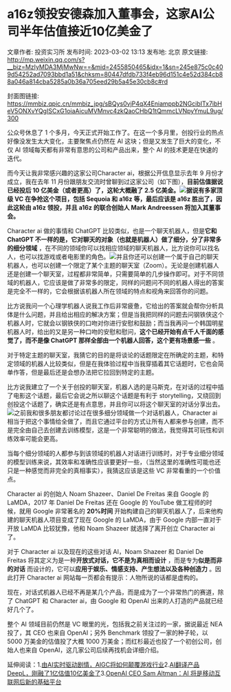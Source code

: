 # a16z领投安德森加入董事会，这家AI公司半年估值接近10亿美金了

文章作者: 投资实习所
发布时间: 2023-03-02 13:13
发布地: 北京
原文链接: http://mp.weixin.qq.com/s?__biz=MzIyMDA3MjMwNw==&mid=2455850465&idx=1&sn=245e875c0c409d54252ad7093bbd1a51&chksm=80447dfdb733f4eb96d151c4e52d384cb88a046a814cba5285a0b36a705eed29b5a45e30cb8c#rd

封面图链接: https://mmbiz.qpic.cn/mmbiz_jpg/sBQys0vjP4qX4Eniamppb2NGcibITx7ibHeV5ONXvYQgISCxG1oiaAicuMVMnvc4zkQaoCHbQ1tQmmcLVNpyYmuL9ug/300

公众号休息了 1 个多月，今天正式开始工作了。在这一个多月里，创投行业的热点好像没发生太大变化，主要聚焦点仍然在 AI 这块；但是又发生了巨大的变化，不仅
AI 领域每天都有非常有意思的公司和产品出来，整个 AI 的技术更是在快速的迭代。

而今天让我非常感兴趣的这家公司Character ai，根据公开信息显示去年 9 月份才成立，我在去年 11
月份跟朋友交流时曾聊到过这家公司（如下图），**目前估值据说已经投后 10 亿美金（或者更高）了，这轮大概融了 2.5
亿美金。**![](https://mmbiz.qpic.cn/mmbiz_jpg/sBQys0vjP4qX4Eniamppb2NGcibITx7ibHeJ82ciabQgT1AstW09xULeAic5teasPOHmU6juGTiav3PWOicIAMmx4v3nA/640?wx_fmt=jpeg)**据说有多家顶级
VC 在争抢这个项目，包括 Sequoia 和 a16z 等，最后应该是 a16z 胜出了，因此这轮由 a16z 领投，并且 a16z 的联合创始人
Mark Andreessen 将加入其董事会。**

Character ai 做的事情和 ChatGPT 比较类似，也是一个聊天机器人，但是**它和 ChatGPT
不一样的是，它对聊天的对象（也就是机器人）做了细分，分了非常多的细分领域**
，在不同的领域你可以找相应领域的聊天机器人，比方说你可以找名人，也可以找游戏或者电影里的角色。![](https://mmbiz.qpic.cn/mmbiz_jpg/sBQys0vjP4qX4Eniamppb2NGcibITx7ibHeicwxPCxujFfh4tmnJtYTHQyjyknBADic1RpkOmEXt3Kiaic3J7ic4ibAJlQw/640?wx_fmt=jpeg)并且你还可以创建一个属于自己的聊天机器人，也可以创建一个限定了某个主题的聊天室（Zoom）。无论是创建机器人还是创建一个聊天室，过程都非常简单，只需要简单的几步操作即可。对于不同领域的机器人，它应该是做了非常多的限定，同样的问题问不同的机器人得出的答案是完全不一样的，它会根据该机器人所在领域的特点和视角来回答你的问题。

比方说我问一个心理学机器人说我工作后非常疲惫，它给出的答案就会帮你分析具体是什么问题，并且给出相应的解决方案；但是当我把同样的问题去问钢铁侠这个机器人时，它就会以钢铁侠的口吻对你进行安慰和鼓励；而当我再问一个韩国明星机器人时，给出的又是另一种口吻的安慰和慰问，**这个已经开始有点千人千面的感觉了，而不是像
ChatGPT 那样全部由一个机器人回答，这个更有场景感一些** 。

对于特定主题的聊天室，我猜它的目的是将谈论的话题限定在所确定的主题，和特定领域的机器人比较类似，但是在我体验过程中当我穿插着其它话题时，它也会简单作答，但是最后还是会想办法把它拉回到特定的主题。

比方说我建立了一个关于创投的聊天室，机器人选的是马斯克，在对话的过程中插了电影这个话题，最后它会说之所以聊这个话题是有利于
storytelling，又绕回到创投这个话题了，确实还是有点意思，并且你可以将这个聊天室的对话分享出去。![](https://mmbiz.qpic.cn/mmbiz_jpg/sBQys0vjP4qX4Eniamppb2NGcibITx7ibHer8L04VQhkrRNnF3H1wqle340braiaj9HHFA6n6DGqhETJ1W6dQ8iaia4A/640?wx_fmt=jpeg)之前我和很多朋友都讨论过在很多细分领域做一个对话机器人，Character
ai
相当于把这个事情给全做了，而且它通过平台的方式让所有人都来参与创建，而不是完全由自己去创建去训练模型，这是一个非常聪明的做法，我觉得其可玩性和训练效率可能会更高。

当每个细分领域的人都参与到该领域的机器人对话进行训练时，对于专业细分领域的模型训练来说，其效率和准确性应该要更好一些，（当然这里的准确性可能也还只是一种感觉而非完全的真相事实），我猜这应该是这些
VC 非常看重的一个价值点。

Character ai 的创始人 Noam Shazeer、Daniel De Freitas 来自 Google 的 LaMDA，2017 年
Daniel De Freitas 还在 Google 的 YouTube 做工程师的时候，就用 Google 非常著名的 **20%时间**
开始构建自己的聊天机器人了，后来他构建的聊天机器人项目变成了现在 Google 的 LaMDA，由于 Google 内部一直对于开放 LaMDA
比较犹豫，他和 Noam Shazeer 就选择了离开创立 Character ai 了。

对于 Character ai 以及现在的这些对话 AI，Noam Shazeer 和 Daniel De Freitas
将其定义为是一种**开放式对话，它不是为真相而设计** ，而是专为**似是而非的对话**
而设计的，它可以**应用于娱乐、情感支持、产生想法以及各种创造力** 。因此打开 Character ai 网站每一页都会有提示：人物所说的话都是虚构的。

现在，对话式机器人已经不再是某几个产品，而是成为了一个非常热门的赛道，除了 ChatGPT 和 Character ai，由 Google 和 OpenAI
出来的人打造的产品就已经好几个了。

整个 AI 领域目前仍然是 VC 眼里的光，包括我之前关注过的一家，据说最近 NEA 投了，其 CEO 也来自 OpenAI；另外 Benchmark
领投了一家的种子轮，以 5000 万美金的估值投了大概 1000 万美金；而红杉最近也投了一个初创公司，创始人也来自
OpenAI，这几家公司后续再找机会详细介绍。

延伸阅读：1.[由AI实时驱动剧情，AIGC将如何颠覆游戏行业](http://mp.weixin.qq.com/s?__biz=MzIyMDA3MjMwNw==&mid=2455850434&idx=1&sn=ef8a4686445f4e1e0d01dde141f1ec81&chksm=80447ddeb733f4c8b25c0dc954c02f64a8549006e263b637a932a85c401d06a29d50fbad3e6f&scene=21#wechat_redirect)2.[AI翻译产品DeepL，刚融了1亿估值10亿美金了](http://mp.weixin.qq.com/s?__biz=MzIyMDA3MjMwNw==&mid=2455850443&idx=1&sn=00f11cc6aac20916c7a3003c91dd225c&chksm=80447dd7b733f4c165868d4192e419fb24b456f2eb4e5cc6a6d63ed3bc760f445e391b9bda9c&scene=21#wechat_redirect)3.[OpenAI
CEO Sam Altman：AI
将是移动互联网后新的基础平台](http://mp.weixin.qq.com/s?__biz=MzIyMDA3MjMwNw==&mid=2455850361&idx=1&sn=3110f129b81a9a304abbfdf39e799f06&chksm=80447d65b733f4733b6c60f17c14b68da483a2b3d6c4f0cb1d8d6612c2c7a2529757fdb74003&scene=21#wechat_redirect)


